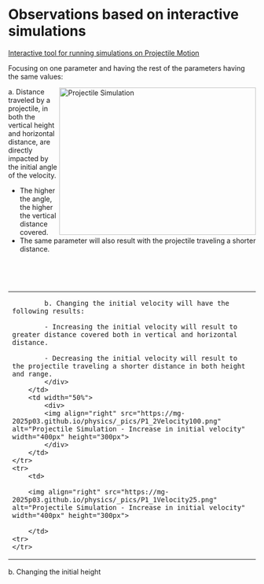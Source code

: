 # Observations based on interactive simulations

[Interactive tool for running simulations on Projectile Motion](https://mg-2025p03.github.io/physics/Physics/1%20Mechanics/pNewAngle20250327.html)

Focusing on one parameter and having the rest of the parameters having the same values:

<img align="right" src="https://mg-2025p03.github.io/physics/_pics/ProjectileMotion.png" alt="Projectile Simulation" width="400px" height="300px">

a. Distance traveled by a projectile, in both the vertical height and horizontal distance, are directly impacted by the initial angle of the velocity. 

- The higher the angle, the higher the vertical distance covered.
- The same parameter will also result with the projectile traveling a shorter distance.

<p>&nbsp;</p>
<p>&nbsp;</p>

<table width="600">
    <tr>
        <td rowspan="2" width="50%"><div>

            b. Changing the initial velocity will have the following results:

            - Increasing the initial velocity will result to greater distance covered both in vertical and horizontal distance.

            - Decreasing the initial velocity will result to the projectile traveling a shorter distance in both height and range. 
            </div>
        </td>
        <td width="50%">
            <div>
            <img align="right" src="https://mg-2025p03.github.io/physics/_pics/P1_2Velocity100.png" alt="Projectile Simulation - Increase in initial velocity" width="400px" height="300px">
            </div>
        </td>
    </tr>
    <tr>
        <td>

        <img align="right" src="https://mg-2025p03.github.io/physics/_pics/P1_1Velocity25.png" alt="Projectile Simulation - Increase in initial velocity" width="400px" height="300px">

        </td>
    <tr>
    </tr>
</table>

b. Changing the initial height